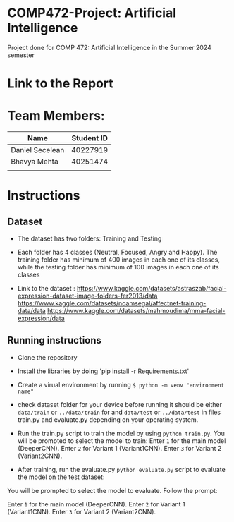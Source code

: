 # COMP472-Project: Artificial Intelligence

Project done for COMP 472: Artificial Intelligence in the Summer 2024 semester

# Link to the Report



# Team Members:

| Name               | Student ID |
| ------------------ | ---------- |
|   Daniel Secelean  |  40227919  |
|   Bhavya Mehta     |  40251474  |
|||

# Instructions

## Dataset

- The dataset has two folders: Training and Testing
- Each folder has 4 classes (Neutral, Focused, Angry and Happy). The training folder has minimum of 400 images in each one of its classes, while the testing folder has minimum of 100 images in each one of its classes

- Link to the dataset :
https://www.kaggle.com/datasets/astraszab/facial-expression-dataset-image-folders-fer2013/data 
https://www.kaggle.com/datasets/noamsegal/affectnet-training-data/data
https://www.kaggle.com/datasets/mahmoudima/mma-facial-expression/data

## Running instructions

- Clone the repository
- Install the libraries by doing 'pip install -r Requirements.txt'
- Create a virual environment by running
  `$ python -m venv "environment name"`
- check dataset folder for your device before running it should be either `data/train` or `../data/train` for and `data/test` or `../data/test` in files train.py and evaluate.py depending on your operating system.

- Run the train.py script to train the model by using `python train.py`. You will be prompted to select the model to train:
Enter `1` for the main model (DeeperCNN).
Enter `2` for Variant 1 (Variant1CNN).
Enter `3` for Variant 2 (Variant2CNN).

- After training, run the evaluate.py `python evaluate.py` script to evaluate the model on the test dataset:

You will be prompted to select the model to evaluate. Follow the prompt:

Enter `1` for the main model (DeeperCNN).
Enter `2` for Variant 1 (Variant1CNN).
Enter `3` for Variant 2 (Variant2CNN).


